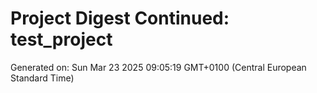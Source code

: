 # Project Digest Continued: test_project
Generated on: Sun Mar 23 2025 09:05:19 GMT+0100 (Central European Standard Time)

